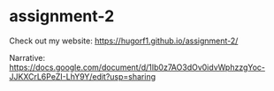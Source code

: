 # assignment-2

Check out my website: https://hugorf1.github.io/assignment-2/

Narrative: https://docs.google.com/document/d/1Ib0z7AO3dOv0idvWphzzgYoc-JJKXCrL6PeZI-LhY9Y/edit?usp=sharing
